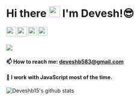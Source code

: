 # Hi there <img src="https://github.com/TheDudeThatCode/TheDudeThatCode/blob/master/Assets/Hi.gif" width="29px"> I'm Devesh!😎

<a href="https://twitter.com/Deveshb15" target="_blank">
  <img align="left" width="26px" src="https://cdn.jsdelivr.net/npm/simple-icons@v3/icons/twitter.svg" />
</a>
<a href="mailto:deveshb583@gmail.com" target="_blank">
  <img align="left" width="26px" src="https://cdn.jsdelivr.net/npm/simple-icons@v3/icons/gmail.svg" />
</a>
<a href="https://www.deveshb.co" target="_blank">
  <img align="left" width="24px" src="https://cdn.jsdelivr.net/npm/simple-icons@v3/icons/webpack.svg"  />
</a>
<a href="https://www.linkedin.com/in/deveshrb/" target="_blank">
  <img align="left" width="24px" src="https://cdn.jsdelivr.net/npm/simple-icons@v3/icons/linkedin.svg"  />
</a>

<br/>
<br/>

![](https://komarev.com/ghpvc/?username=Deveshb15)

#### 📫 How to reach me: deveshb583@gmail.com
#### 🧰 I work with JavaScript most of the time.



![Deveshb15's github stats](https://abigo-stats.abigo.vercel.app/api?username=Deveshb15&show_icons=true)

<!--
**DeveshRB/DeveshRB** is a ✨ _special_ ✨ repository because its `README.md` (this file) appears on your GitHub profile.

Here are some ideas to get you started:

- 🔭 I’m currently working on ...
- 🌱 I’m currently learning ...
- 👯 I’m looking to collaborate on ...
- 🤔 I’m looking for help with ...
- 💬 Ask me about ...
- 📫 How to reach me: ...
- 😄 Pronouns: ...
- ⚡ Fun fact: ...
-->
